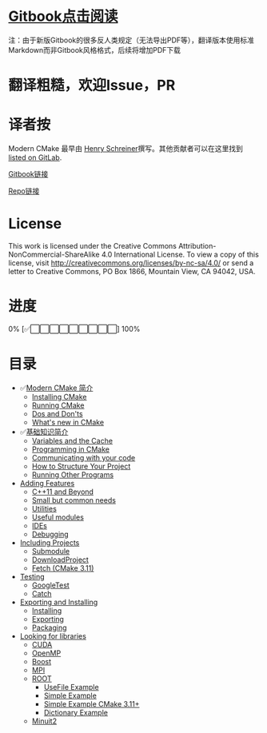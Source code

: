 # [Gitbook点击阅读](https://xiazuomo.gitbook.io/modern-cmake-chinese/)

注：由于新版Gitbook的很多反人类规定（无法导出PDF等），翻译版本使用标准Markdown而非Gitbook风格格式，后续将增加PDF下载

# 翻译粗糙，欢迎Issue，PR

# 译者按

Modern CMake 最早由 [Henry Schreiner](https://iscinumpy.gitlab.io)撰写。其他贡献者可以在这里找到 [listed on GitLab](https://gitlab.com/CLIUtils/modern-cmake/graphs/master).

[Gitbook链接](http://cliutils.gitlab.io/modern-cmake/)

[Repo链接](https://gitlab.com/CLIUtils/modern-cmake)

# License
This work is licensed under the Creative Commons Attribution-NonCommercial-ShareAlike 4.0 International License. To view a copy of this license, visit http://creativecommons.org/licenses/by-nc-sa/4.0/ or send a letter to Creative Commons, PO Box 1866, Mountain View, CA 94042, USA.

# 进度

0% [:white_check_mark::white_large_square::white_large_square::white_large_square::white_large_square::white_large_square::white_large_square::white_large_square::white_large_square::white_large_square:] 100%

# 目录

* :white_check_mark:[Modern CMake 简介](chapters/introduction.md)
    * [Installing CMake](chapters/intro/installing.md)
    * [Running CMake](chapters/intro/running.md)
    * [Dos and Don'ts](chapters/intro/dodonot.md)
    * [What's new in CMake](chapters/intro/newcmake.md)
* :white_check_mark:[基础知识简介](chapters/basics.md)
    * [Variables and the Cache](chapters/basics/variables.md)
    * [Programming in CMake](chapters/basics/functions.md)
    * [Communicating with your code](chapters/basics/comms.md)
    * [How to Structure Your Project](chapters/basics/structure.md)
    * [Running Other Programs](chapters/basics/programs.md)
* [Adding Features](chapters/features.md)
    * [C++11 and Beyond](chapters/features/cpp11.md)
    * [Small but common needs](chapters/features/small.md)
    * [Utilities](chapters/features/utilities.md)
    * [Useful modules](chapters/features/modules.md)
    * [IDEs](chapters/features/ides.md)
    * [Debugging](chapters/features/debug.md)
* [Including Projects](chapters/projects.md)
    * [Submodule](chapters/projects/submodule.md) 
    * [DownloadProject](chapters/projects/download.md) 
    * [Fetch (CMake 3.11)](chapters/projects/fetch.md) 
* [Testing](chapters/testing.md)
    * [GoogleTest](chapters/testing/googletest.md)
    * [Catch](chapters/testing/catch.md)
* [Exporting and Installing](chapters/install.md)
    * [Installing](chapters/install/installing.md)
    * [Exporting](chapters/install/exporting.md)
    * [Packaging](chapters/install/packaging.md)
* [Looking for libraries](chapters/packages.md)
    * [CUDA](chapters/packages/CUDA.md)
    * [OpenMP](chapters/packages/OpenMP.md)
    * [Boost](chapters/packages/Boost.md)
    * [MPI](chapters/packages/MPI.md)
    * [ROOT](chapters/packages/ROOT.md)
        * [UseFile Example](examples/root-usefile/README.md)
        * [Simple Example](examples/root-simple/README.md)
        * [Simple Example CMake 3.11+](examples/root-simple-3.11/README.md)
        * [Dictionary Example](examples/root-dict/README.md)
    * [Minuit2](chapters/packages/Minuit2.md)

